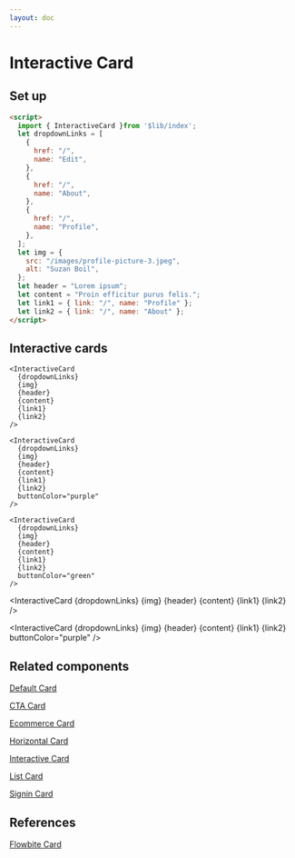 ```yaml
---
layout: doc
---
```


<script>
  import { InteractiveCard }from '$lib/index';
  let dropdownLinks = [
    {
      href: "/",
      name: "Edit",
    },
    {
      href: "/",
      name: "About",
    },
    {
      href: "/",
      name: "Profile",
    },
  ];
  let img = {
    src: "/images/profile-picture-3.jpeg",
    alt: "Suzan Boil",
  };
  let header = "Lorem ipsum";
  let content = "Proin efficitur purus felis.";
  let link1 = { link: "/", name: "Profile" };
  let link2 = { link: "/", name: "About" };
</script>

<h1 class="text-3xl w-full dark:text-white py-8">Interactive Card</h1>

<h2 class="text-2xl w-full dark:text-white py-8">Set up</h2>

```html
<script>
  import { InteractiveCard }from '$lib/index';
  let dropdownLinks = [
    {
      href: "/",
      name: "Edit",
    },
    {
      href: "/",
      name: "About",
    },
    {
      href: "/",
      name: "Profile",
    },
  ];
  let img = {
    src: "/images/profile-picture-3.jpeg",
    alt: "Suzan Boil",
  };
  let header = "Lorem ipsum";
  let content = "Proin efficitur purus felis.";
  let link1 = { link: "/", name: "Profile" };
  let link2 = { link: "/", name: "About" };
</script>
```

<h2 class="text-2xl w-full dark:text-white py-8">Interactive cards</h2>

```svelte
<InteractiveCard 
  {dropdownLinks} 
  {img} 
  {header} 
  {content} 
  {link1} 
  {link2} 
/>

<InteractiveCard
  {dropdownLinks}
  {img}
  {header}
  {content}
  {link1}
  {link2}
  buttonColor="purple"
/>

<InteractiveCard
  {dropdownLinks}
  {img}
  {header}
  {content}
  {link1}
  {link2}
  buttonColor="green"
/>
```

<div class="container flex flex-col space-y-4 justify-center rounded-xl my-4 mx-auto bg-gradient-to-r bg-white dark:bg-gray-900 border border-gray-200 dark:border-gray-700 p-2 sm:p-6">
  
<InteractiveCard {dropdownLinks} {img} {header} {content} {link1} {link2} />

<InteractiveCard
  {dropdownLinks}
  {img}
  {header}
  {content}
  {link1}
  {link2}
  buttonColor="purple"
/>
</div>

<div class="container flex flex-wrap justify-center rounded-xl mx-auto bg-gradient-to-r bg-white dark:bg-gray-900 border border-gray-200 dark:border-gray-700 p-2 sm:p-6">
  <div class="flex-auto p-4">

</div>

<h2 class="text-2xl w-full dark:text-white py-8">Related components</h2>

<p class="dark:text-white text-lg w-full"><a href="https://flowbite-svelte.vercel.app/cards/card" class="text-blue-600 hover:underline dark:text-blue-500">Default Card</a></p>

<p class="dark:text-white text-lg w-full"><a href="https://flowbite-svelte.vercel.app/cards/cta" class="text-blue-600 hover:underline dark:text-blue-500">CTA Card</a></p>

<p class="dark:text-white text-lg w-full"><a href="https://flowbite-svelte.vercel.app/cards/ecommerce" class="text-blue-600 hover:underline dark:text-blue-500">Ecommerce Card</a></p>

<p class="dark:text-white text-lg w-full"><a href="https://flowbite-svelte.vercel.app/cards/horizontal" class="text-blue-600 hover:underline dark:text-blue-500">Horizontal Card</a></p>

<p class="dark:text-white text-lg w-full"><a href="https://flowbite-svelte.vercel.app/cards/interactive" class="text-blue-600 hover:underline dark:text-blue-500">Interactive Card</a></p>

<p class="dark:text-white text-lg w-full"><a href="https://flowbite-svelte.vercel.app/cards/list" class="text-blue-600 hover:underline dark:text-blue-500">List Card</a></p>

<p class="dark:text-white text-lg w-full"><a href="https://flowbite-svelte.vercel.app/cards/signin" class="text-blue-600 hover:underline dark:text-blue-500">Signin Card</a></p>

<h2 class="text-2xl w-full dark:text-white py-8">References</h2>

<p class="dark:text-white text-lg"><a href="https://flowbite.com/docs/components/card/" target="_blank" class="text-blue-600 hover:underline dark:text-blue-500">Flowbite Card</a></p>
